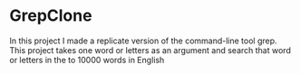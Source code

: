 # GrepClone

In this project I made a replicate version of the command-line tool grep. 
This project takes one word or letters as an argument and search that word or letters in the to 10000 words in English

